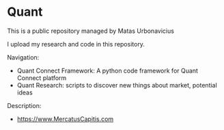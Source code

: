 # Quant

This is a public repository managed by Matas Urbonavicius

I upload my research and code in this repository.

Navigation:

- Quant Connect Framework: A python code framework for Quant Connect platform
- Quant Research: scripts to discover new things about market, potential ideas

Description:
- https://www.MercatusCapitis.com

